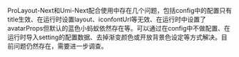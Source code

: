 ProLayout-Next和Umi-Next配合使用中存在几个问题，包括config中的配置只有title生效、在运行时设置layout、iconfontUrl等无效、在运行时中设置了avatarProps但默认的蓝色小蚂蚁依然存在等。可以通过在config中不做配置、在运行时导入setting的配置数据、去掉渐变颜色或开放背景色设定等方式解决。目前问题仍然存在，需要进一步调查。
